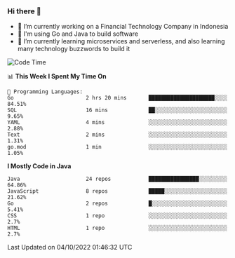 ### Hi there 👋

<!--
**mazzama/mazzama** is a ✨ _special_ ✨ repository because its `README.md` (this file) appears on your GitHub profile.

Here are some ideas to get you started:

- 🔭 I’m currently working on ...
- 🌱 I’m currently learning ...
- 👯 I’m looking to collaborate on ...
- 🤔 I’m looking for help with ...
- 💬 Ask me about ...
- 📫 How to reach me: ...
- 😄 Pronouns: ...
- ⚡ Fun fact: ...
-->

- 🔭 I’m currently working on a Financial Technology Company in Indonesia
- :gun: I'm using Go and Java to build software
- 🌱 I’m currently learning microservices and serverless, and also learning many technology buzzwords to build it

<!--START_SECTION:waka-->
![Code Time](http://img.shields.io/badge/Code%20Time-2%2C313%20hrs%2043%20mins-blue)

📊 **This Week I Spent My Time On** 

```text
💬 Programming Languages: 
Go                       2 hrs 20 mins       █████████████████████░░░░   84.51% 
SQL                      16 mins             ██░░░░░░░░░░░░░░░░░░░░░░░   9.65% 
YAML                     4 mins              ░░░░░░░░░░░░░░░░░░░░░░░░░   2.88% 
Text                     2 mins              ░░░░░░░░░░░░░░░░░░░░░░░░░   1.31% 
go.mod                   1 min               ░░░░░░░░░░░░░░░░░░░░░░░░░   1.05%

```

**I Mostly Code in Java** 

```text
Java                     24 repos            ████████████████░░░░░░░░░   64.86% 
JavaScript               8 repos             █████░░░░░░░░░░░░░░░░░░░░   21.62% 
Go                       2 repos             █░░░░░░░░░░░░░░░░░░░░░░░░   5.41% 
CSS                      1 repo              ░░░░░░░░░░░░░░░░░░░░░░░░░   2.7% 
HTML                     1 repo              ░░░░░░░░░░░░░░░░░░░░░░░░░   2.7%

```



 Last Updated on 04/10/2022 01:46:32 UTC
<!--END_SECTION:waka-->
